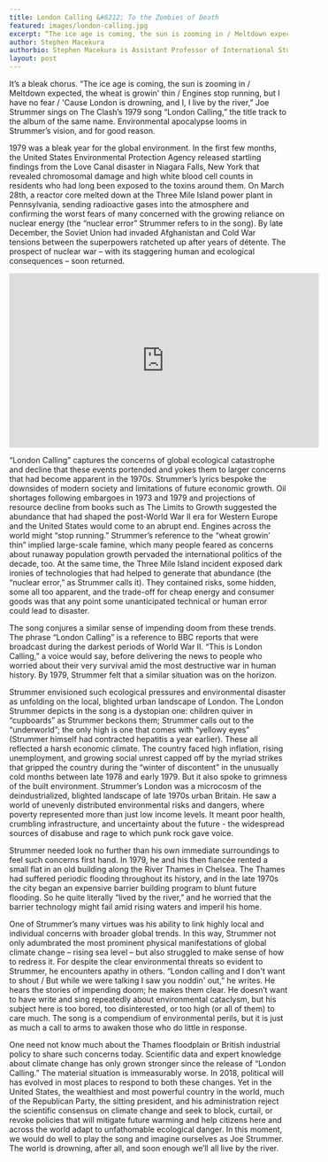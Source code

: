 ```yaml
---
title: London Calling &#8212; To the Zombies of Death
featured: images/london-calling.jpg
excerpt: “The ice age is coming, the sun is zooming in / Meltdown expected, the wheat is growin' thin / Engines stop running, but I have no fear / 'Cause London is drowning, and I, I live by the river.” Environmental apocalypse looms in Joe Strummer’s vision, and for good reason.
author: Stephen Macekura
authorbio: Stephen Macekura is Assistant Professor of International Studies at Indiana University-Bloomington.
layout: post
---
```


It’s a bleak chorus. “The ice age is coming, the sun is zooming in / Meltdown expected, the wheat is growin' thin / Engines stop running, but I have no fear / 'Cause London is drowning, and I, I live by the river,” Joe Strummer sings on The Clash’s 1979 song “London Calling,” the title track to the album of the same name. Environmental apocalypse looms in Strummer’s vision, and for good reason.

1979 was a bleak year for the global environment. In the first few months, the United States Environmental Protection Agency released startling findings from the Love Canal disaster in Niagara Falls, New York that revealed chromosomal damage and high white blood cell counts in residents who had long been exposed to the toxins around them. On March 28th, a reactor core melted down at the Three Mile Island power plant in Pennsylvania, sending radioactive gases into the atmosphere and confirming the worst fears of many concerned with the growing reliance on nuclear energy (the “nuclear error” Strummer refers to in the song). By late December, the Soviet Union had invaded Afghanistan and Cold War tensions between the superpowers ratcheted up after years of détente. The prospect of nuclear war – with its staggering human and ecological consequences – soon returned.

<center><iframe width="560" height="315" src="https://www.youtube.com/embed/EfK-WX2pa8c" frameborder="0" allowfullscreen></iframe></center>

“London Calling” captures the concerns of global ecological catastrophe and decline that these events portended and yokes them to larger concerns that had become apparent in the 1970s. Strummer’s lyrics bespoke the downsides of modern society and limitations of future economic growth. Oil shortages following embargoes in 1973 and 1979 and projections of resource decline from books such as The Limits to Growth suggested the abundance that had shaped the post-World War II era for Western Europe and the United States would come to an abrupt end. Engines across the world might “stop running.” Strummer’s reference to the “wheat growin’ thin” implied large-scale famine, which many people feared as concerns about runaway population growth pervaded the international politics of the decade, too. At the same time, the Three Mile Island incident exposed dark ironies of technologies that had helped to generate that abundance (the “nuclear error,” as Strummer calls it). They contained risks, some hidden, some all too apparent, and the trade-off for cheap energy and consumer goods was that any point some unanticipated technical or human error could lead to disaster.

The song conjures a similar sense of impending doom from these trends. The phrase “London Calling” is a reference to BBC reports that were broadcast during the darkest periods of World War II. “This is London Calling,” a voice would say, before delivering the news to people who worried about their very survival amid the most destructive war in human history. By 1979, Strummer felt that a similar situation was on the horizon.

Strummer envisioned such ecological pressures and environmental disaster as unfolding on the local, blighted urban landscape of London. The London Strummer depicts in the song is a dystopian one: children quiver in “cupboards” as Strummer beckons them; Strummer calls out to the “underworld”; the only high is one that comes with “yellowy eyes” (Strummer himself had contracted hepatitis a year earlier). These all reflected a harsh economic climate. The country faced high inflation, rising unemployment, and growing social unrest capped off by the myriad strikes that gripped the country during the “winter of discontent” in the unusually cold months between late 1978 and early 1979. But it also spoke to grimness of the built environment. Strummer’s London was a microcosm of the deindustrialized, blighted landscape of late 1970s urban Britain. He saw a world of unevenly distributed environmental risks and dangers, where poverty represented more than just low income levels. It meant poor health, crumbling infrastructure, and uncertainty about the future - the widespread sources of disabuse and rage to which punk rock gave voice.

Strummer needed look no further than his own immediate surroundings to feel such concerns first hand. In 1979, he and his then fiancée rented a small flat in an old building along the River Thames in Chelsea. The Thames had suffered periodic flooding throughout its history, and in the late 1970s the city began an expensive barrier building program to blunt future flooding.  So he quite literally “lived by the river,” and he worried that the barrier technology might fail amid rising waters and imperil his home.

One of Strummer’s many virtues was his ability to link highly local and individual concerns with broader global trends. In this way, Strummer not only adumbrated the most prominent physical manifestations of global climate change – rising sea level – but also struggled to make sense of how to redress it. For despite the clear environmental threats so evident to Strummer, he encounters apathy in others. “London calling and I don't want to shout / But while we were talking I saw you noddin' out,” he writes. He hears the stories of impending doom; he makes them clear. He doesn’t want to have write and sing repeatedly about environmental cataclysm, but his subject here is too bored, too disinterested, or too high (or all of them) to care much. The song is a compendium of environmental perils, but it is just as much a call to arms to awaken those who do little in response.

One need not know much about the Thames floodplain or British industrial policy to share such concerns today. Scientific data and expert knowledge about climate change has only grown stronger since the release of “London Calling.” The material situation is immeasurably worse. In 2018, political will has evolved in most places to respond to both these changes. Yet in the United States, the wealthiest and most powerful country in the world, much of the Republican Party, the sitting president, and his administration reject the scientific consensus on climate change and seek to block, curtail, or revoke policies that will mitigate future warming and help citizens here and across the world adapt to unfathomable ecological danger. In this moment, we would do well to play the song and imagine ourselves as Joe Strummer. The world is drowning, after all, and soon enough we’ll all live by the river.
